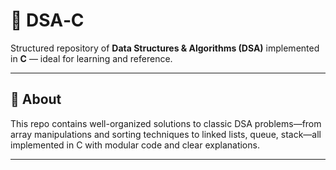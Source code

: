# 🧠 DSA‑C

Structured repository of **Data Structures & Algorithms (DSA)** implemented in **C** — ideal for learning and reference.

---

## 🚀 About

This repo contains well-organized solutions to classic DSA problems—from array manipulations and sorting techniques to linked lists, queue, stack—all implemented in C with modular code and clear explanations.

---
